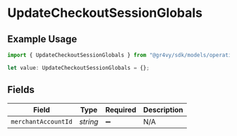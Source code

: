# UpdateCheckoutSessionGlobals

## Example Usage

```typescript
import { UpdateCheckoutSessionGlobals } from "@gr4vy/sdk/models/operations";

let value: UpdateCheckoutSessionGlobals = {};
```

## Fields

| Field               | Type                | Required            | Description         |
| ------------------- | ------------------- | ------------------- | ------------------- |
| `merchantAccountId` | *string*            | :heavy_minus_sign:  | N/A                 |